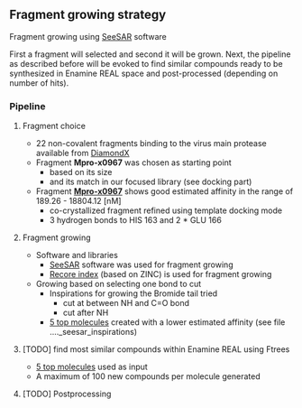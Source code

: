 ## Fragment growing strategy

Fragment growing using [SeeSAR](https://www.biosolveit.de/SeeSAR/) software

First a fragment will selected and second it will be grown. 
Next, the pipeline as described before will be evoked to find similar compounds ready to be synthesized in Enamine REAL space and post-processed (depending on number of hits).

### Pipeline

1. Fragment choice
    * 22 non-covalent fragments binding to the virus main protease available from [DiamondX](https://www.diamond.ac.uk/covid-19/for-scientists/Main-protease-structure-and-XChem/Downloads.html) 
    * Fragment **Mpro-x0967** was chosen as starting point
        * based on its size
        * and its match in our focused library (see docking part)
    * Fragment [**Mpro-x0967**](result_data/x0967_seesar.sdf) shows good estimated affinity in the range of 189.26 - 18804.12 [nM]
        * co-crystallized fragment refined using template docking mode
        * 3 hydrogen bonds to HIS 163 and 2 * GLU 166  

2. Fragment growing
    * Software and libraries
        * [SeeSAR](https://www.biosolveit.de/SeeSAR/) software was used for fragment growing 
        * [Recore index](https://www.biosolveit.de/SeeSAR/recore-indices/) (based on ZINC) is used for fragment growing
    * Growing based on selecting one bond to cut
        * Inspirations for growing the Bromide tail tried
            * cut at between NH and C=O bond
            * cut after NH
        * [5 top molecules](result_data/x0967_seesar_inspirations_top5.sdf) created with a lower estimated affinity (see file ...._seesar_inspirations)

3. [TODO] find most similar compounds within Enamine REAL using Ftrees
    * [5 top molecules](result_data/x0967_seesar_inspirations_top5.sdf) used as input
    * A maximum of 100 new compounds per molecule generated 
    
4. [TODO] Postprocessing



    

